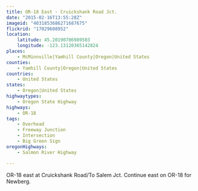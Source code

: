 ```yaml
---
title: OR-18 East - Cruickshank Road Jct.
date: "2015-02-16T13:55:28Z"
imageid: "4031853686271687675"
flickrid: "17029608952"
location:
    latitude: 45.20190706989503
    longitude: -123.13120365142824
places:
    - McMinnville|Yamhill County|Oregon|United States
counties:
    - Yamhill County|Oregon|United States
countries:
    - United States
states:
    - Oregon|United States
highwaytypes:
    - Oregon State Highway
highways:
    - OR-18
tags:
    - Overhead
    - Freeway Junction
    - Intersection
    - Big Green Sign
oregonHighways:
    - Salmon River Highway

---
```

OR-18 east at Cruickshank Road/To Salem Jct.  Continue east on OR-18 for Newberg.
